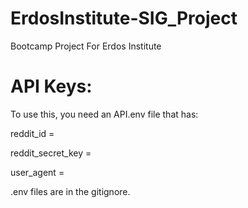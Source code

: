 # ErdosInstitute-SIG_Project
Bootcamp Project For Erdos Institute









# API Keys:

To use this, you need an  API.env file that has:

reddit_id = <your reddit API id>
  
reddit_secret_key = <your reddit API secret key>
  
user_agent = <your user agent>
  
.env files are in the gitignore.
